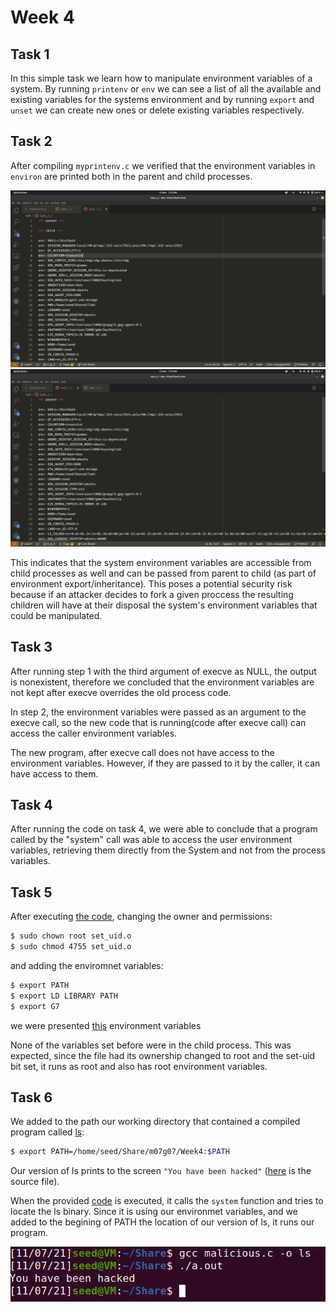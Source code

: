 # Week 4

## Task 1

In this simple task we learn how to manipulate environment variables of a system. By running `printenv` or `env` we can see a list of all the available and existing variables for the systems environment and by running `export` and `unset` we can create new ones or delete existing variables respectively.

## Task 2

After compiling `myprintenv.c` we verified that the environment variables in `environ` are printed both in the parent and child processes. 

![Task 2 Pic2](../Week4/img/task_2_1.png)
![Task 2 Pic2](../Week4/img/task_2_2.png)

This indicates that the system environment variables are accessible from child processes as well and can be passed from parent to child (as part of environment export/inheritance). This poses a potential security risk because if an attacker decides to fork a given proccess the resulting children will have at their disposal the system's environment variables that could be manipulated.

## Task 3

After running step 1 with the third argument of execve as NULL, the output is nonexistent, therefore we concluded that the environment variables are not kept after execve overrides the old process code.

In step 2, the environment variables were passed as an argument to the execve call, so the new code that is running(code after execve call) can access the caller environment variables.

The new program, after execve call does not have access to the environment variables. However, if they are passed to it by the caller, it can have access to them.

## Task 4

After running the code on task 4, we were able to conclude that a program called by the "system" call was able to access the user environment variables, retrieving them directly from the System and not from the process variables.

## Task 5

After executing [the code](../Week4/myenv.c), changing the owner and permissions:
```bash    
$ sudo chown root set_uid.o
$ sudo chmod 4755 set_uid.o
```
 and adding the enviromnet variables:
 ```bash
 $ export PATH
 $ export LD LIBRARY PATH
 $ export G7
 ```
 
 we were presented [this](../Week4/task5_envvars.txt) environment variables

None of the variables set before were in the child process. This was expected, since the file had its ownership changed to root and the set-uid bit set, it runs as root  and also has root environment variables.

## Task 6
We added to the path our working directory that contained a compiled program called [ls](../Week4/ls):
 ```bash
 $ export PATH=/home/seed/Share/m07g07/Week4:$PATH 
 ```

Our version of ls prints to the screen `"You have been hacked"` ([here](../Week4/malicious.c) is the source file). 

When the provided [code](../Week4/set_uid.c) is executed, it calls the `system` function and tries to locate the ls binary. Since it is using our environmet variables, and we added to the begining of PATH the location of our version of ls, it runs our program.

![Task 6 Pic1](../Week4/img/task_6_1.PNG)




